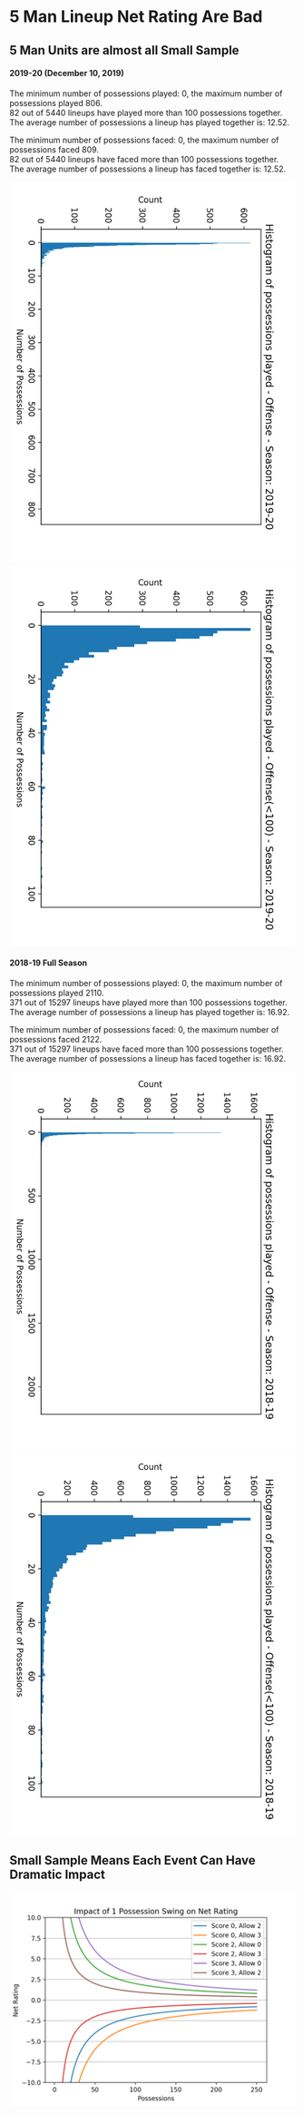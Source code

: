 # 5 Man Lineup Net Rating Are Bad

## 5 Man Units are almost all Small Sample

#### 2019-20 (December 10, 2019)
The minimum number of possessions played: 0, the maximum number of possessions played 806. <br />
82 out of 5440 lineups have played more than 100 possessions together. <br />
The average number of possessions a lineup has played together is: 12.52. <br />


The minimum number of possessions faced: 0, the maximum number of possessions faced 809. <br />
82 out of 5440 lineups have faced more than 100 possessions together. <br />
The average number of possessions a lineup has faced together is: 12.52. <br />

![2019-20 5 Man Unit Possession Histogram](plots/PossessionHisto1920.png)
![2019-20 5 Man Unit Possession Histogram (<100 Possession)](plots/PossessionHisto1920_100.png)

#### 2018-19 Full Season
The minimum number of possessions played: 0, the maximum number of possessions played 2110. <br />
371 out of 15297 lineups have played more than 100 possessions together. <br />
The average number of possessions a lineup has played together is: 16.92. <br />


The minimum number of possessions faced: 0, the maximum number of possessions faced 2122. <br />
371 out of 15297 lineups have faced more than 100 possessions together. <br />
The average number of possessions a lineup has faced together is: 16.92. <br />

![2018-19 5 Man Unit Possession Histogram](plots/PossessionHisto1819.png)
![2018-19 5 Man Unit Possession Histogram (<100 Possession)](plots/PossessionHisto1819_100.png)

## Small Sample Means Each Event Can Have Dramatic Impact

![1 Possession Swing](plots/OnePossessionSwing.png)

##
